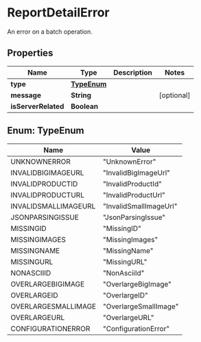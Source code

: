 

# ReportDetailError

An error on a batch operation.

## Properties

Name | Type | Description | Notes
------------ | ------------- | ------------- | -------------
**type** | [**TypeEnum**](#TypeEnum) |  | 
**message** | **String** |  |  [optional]
**isServerRelated** | **Boolean** |  | 



## Enum: TypeEnum

Name | Value
---- | -----
UNKNOWNERROR | &quot;UnknownError&quot;
INVALIDBIGIMAGEURL | &quot;InvalidBigImageUrl&quot;
INVALIDPRODUCTID | &quot;InvalidProductId&quot;
INVALIDPRODUCTURL | &quot;InvalidProductUrl&quot;
INVALIDSMALLIMAGEURL | &quot;InvalidSmallImageUrl&quot;
JSONPARSINGISSUE | &quot;JsonParsingIssue&quot;
MISSINGID | &quot;MissingID&quot;
MISSINGIMAGES | &quot;MissingImages&quot;
MISSINGNAME | &quot;MissingName&quot;
MISSINGURL | &quot;MissingURL&quot;
NONASCIIID | &quot;NonAsciiId&quot;
OVERLARGEBIGIMAGE | &quot;OverlargeBigImage&quot;
OVERLARGEID | &quot;OverlargeID&quot;
OVERLARGESMALLIMAGE | &quot;OverlargeSmallImage&quot;
OVERLARGEURL | &quot;OverlargeURL&quot;
CONFIGURATIONERROR | &quot;ConfigurationError&quot;



